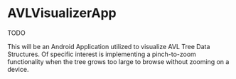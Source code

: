 # AVLVisualizerApp
TODO

This will be an Android Application utilized to visualize AVL Tree Data Structures. Of specific interest is implementing a pinch-to-zoom functionality when the tree grows too large to browse without zooming on a device.
